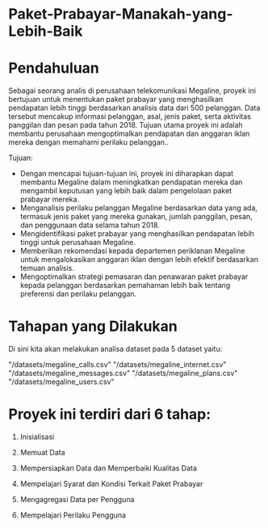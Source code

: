 # Paket-Prabayar-Manakah-yang-Lebih-Baik

# Pendahuluan
Sebagai seorang analis di perusahaan telekomunikasi Megaline, proyek ini bertujuan untuk menentukan paket prabayar yang menghasilkan pendapatan lebih tinggi berdasarkan analisis data dari 500 pelanggan. Data tersebut mencakup informasi pelanggan, asal, jenis paket, serta aktivitas panggilan dan pesan pada tahun 2018. Tujuan utama proyek ini adalah membantu perusahaan mengoptimalkan pendapatan dan anggaran iklan mereka dengan memahami perilaku pelanggan..

Tujuan:
- Dengan mencapai tujuan-tujuan ini, proyek ini diharapkan dapat membantu Megaline dalam meningkatkan pendapatan mereka dan mengambil keputusan yang lebih baik dalam pengelolaan paket prabayar mereka.
- Menganalisis perilaku pelanggan Megaline berdasarkan data yang ada, termasuk jenis paket yang mereka gunakan, jumlah panggilan, pesan, dan penggunaan data selama tahun 2018.
- Mengidentifikasi paket prabayar yang menghasilkan pendapatan lebih tinggi untuk perusahaan Megaline.
- Memberikan rekomendasi kepada departemen periklanan Megaline untuk mengalokasikan anggaran iklan dengan lebih efektif berdasarkan temuan analisis.
- Mengoptimalkan strategi pemasaran dan penawaran paket prabayar kepada pelanggan berdasarkan pemahaman lebih baik tentang preferensi dan perilaku pelanggan.

# Tahapan yang Dilakukan
Di sini kita akan melakukan analisa dataset pada 5 dataset yaitu:

"/datasets/megaline_calls.csv"
"/datasets/megaline_internet.csv"
"/datasets/megaline_messages.csv"
"/datasets/megaline_plans.csv"
"/datasets/megaline_users.csv"

# Proyek ini terdiri dari 6 tahap:

1. Inisialisasi

2. Memuat Data

3. Mempersiapkan Data dan Memperbaiki Kualitas Data

4. Mempelajari Syarat dan Kondisi Terkait Paket Prabayar

5. Mengagregasi Data per Pengguna

6. Mempelajari Perilaku Pengguna
